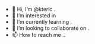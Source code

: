 - 👋 Hi, I’m @kteric .
- 👀 I’m interested in 
- 🌱 I’m currently learning .
- 💞️ I’m looking to collaborate on .
- 📫 How to reach me ..

<!---
kteric/kteric is a ✨ special ✨ repository because its `README.md` (this file) appears on your GitHub profile.
You can click the Preview link to take a look at your changes.
--->
